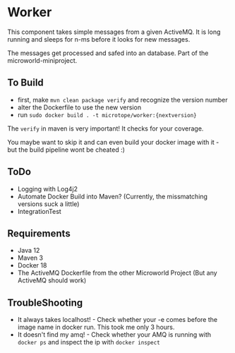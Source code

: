 # Worker

This component takes simple messages from a given ActiveMQ.
It is long running and sleeps for n-ms before it looks for new messages.

The messages get processed and safed into an database.
Part of the microworld-miniproject.

## To Build

- first, make `mvn clean package verify` and recognize the version number
- alter the Dockerfile to use the new version
- run `sudo docker build . -t microtope/worker:{nextversion}`

The `verify` in maven is very important! It checks for your coverage.

You maybe want to skip it and can even build your docker image with it - but the build pipeline wont be cheated :)

## ToDo

- Logging with Log4j2
- Automate Docker Build into Maven? (Currently, the missmatching versions suck a little)
- IntegrationTest

## Requirements

- Java 12
- Maven 3
- Docker 18
- The ActiveMQ Dockerfile from the other Microworld Project (But any ActiveMQ should work)

## TroubleShooting

- It always takes localhost! - Check whether your -e comes before the image name in docker run. This took me only 3 hours.
- It doesn't find my amq! - Check whether your AMQ is running with `docker ps` and inspect the ip with `docker inspect`
